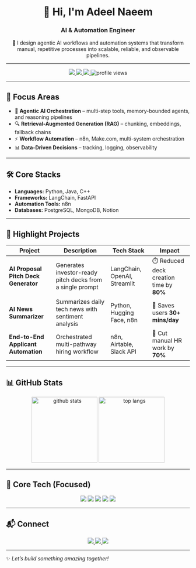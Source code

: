 <h1 align="center">👋 Hi, I'm Adeel Naeem</h1>
<h3 align="center">AI & Automation Engineer</h3>

<p align="center">
🚀 I design agentic AI workflows and automation systems that transform manual, repetitive processes into scalable, reliable, and observable pipelines.
</p>

---

<p align="center">
  <a href="https://www.linkedin.com/in/adeel-naeem-952108267/" target="_blank">
    <img src="https://img.shields.io/badge/LinkedIn-0077B5?style=for-the-badge&logo=linkedin&logoColor=white" />
  </a>
  <a href="adeeln454@gmail.com">
    <img src="https://img.shields.io/badge/Email-D14836?style=for-the-badge&logo=gmail&logoColor=white" />
  </a>
  <a href="https://github.com/AdeelNaeem44?tab=followers">
    <img src="https://img.shields.io/github/followers/AdeelNaeem44?style=for-the-badge&logo=github&color=black" />
  </a>
  <img src="https://komarev.com/ghpvc/?username=AdeelNaeem44&style=for-the-badge&color=blue" alt="profile views"/>
</p>


---

## 🎯 Focus Areas  
- 🤖 **Agentic AI Orchestration** – multi-step tools, memory-bounded agents, and reasoning pipelines  
- 🔍 **Retrieval-Augmented Generation (RAG)** – chunking, embeddings, fallback chains  
- ⚡ **Workflow Automation** – n8n, Make.com, multi-system orchestration  
- 📊 **Data-Driven Decisions** – tracking, logging, observability  

---

## 🛠️ Core Stacks  
- **Languages:** Python, Java, C++
- **Frameworks:** LangChain, FastAPI 
- **Automation Tools:** n8n 
- **Databases:** PostgreSQL, MongoDB, Notion

---

## 🌟 Highlight Projects  

| Project | Description | Tech Stack | Impact |
|--------|-------------|-----------|-------|
| **AI Proposal Pitch Deck Generator** | Generates investor-ready pitch decks from a single prompt | LangChain, OpenAI, Streamlit | ⏱️ Reduced deck creation time by **80%** |
| **AI News Summarizer** | Summarizes daily tech news with sentiment analysis | Python, Hugging Face, n8n | 📰 Saves users **30+ mins/day** |
| **End-to-End Applicant Automation** | Orchestrated multi-pathway hiring workflow | n8n, Airtable, Slack API | 👥 Cut manual HR work by **70%** |

---

## 📊 GitHub Stats  

<p align="center">
  <img src="https://github-readme-stats.vercel.app/api?username=AdeelNaeem44&show_icons=true&theme=radical&hide_border=true&count_private=true" alt="github stats" height="180px"/>
  <img src="https://github-readme-stats.vercel.app/api/top-langs/?username=AdeelNaeem44&layout=compact&theme=radical&hide_border=true" alt="top langs" height="180px"/>
</p>

---

## 🧠 Core Tech (Focused)

<p align="center">
  <img src="https://img.shields.io/badge/Python-3776AB?style=for-the-badge&logo=python&logoColor=white" />
  <img src="https://img.shields.io/badge/LangChain-000000?style=for-the-badge&logo=chainlink&logoColor=white" />
  <img src="https://img.shields.io/badge/n8n-FE5196?style=for-the-badge&logo=n8n&logoColor=white" />
  <img src="https://img.shields.io/badge/HuggingFace-FFD21E?style=for-the-badge&logo=huggingface&logoColor=black" />
  <img src="https://img.shields.io/badge/Vector%20DBs-4CAF50?style=for-the-badge&logo=databricks&logoColor=white" />
</p>


---

## 📬 Connect  

<p align="center">
  <a href="mailto:adeeln454@gmail.com">
    <img src="https://img.shields.io/badge/Email-D14836?style=for-the-badge&logo=gmail&logoColor=white"/>
  </a>
  <a href="https://www.linkedin.com/in/adeel-naeem-952108267/" target="_blank">
    <img src="https://img.shields.io/badge/LinkedIn-0077B5?style=for-the-badge&logo=linkedin&logoColor=white"/>
  </a>
  <a href="https://github.com/AdeelNaeem44" target="_blank">
    <img src="https://img.shields.io/badge/GitHub-000000?style=for-the-badge&logo=github&logoColor=white"/>
  </a>
</p>

---

✨ *Let’s build something amazing together!* 
